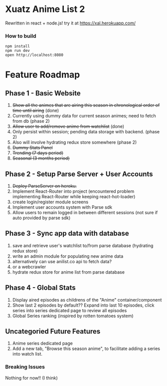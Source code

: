 # Xuatz Anime List 2
Rewritten in react + node.js!
try it at https://xal.herokuapp.com/

### How to build

```
npm install
npm run dev
open http://localhost:8080
```

# Feature Roadmap

## Phase 1 - Basic Website
1. ~~Show all the animes that are airing this season in chronological order of time until airing~~ (done)
  1. Currently using dummy data for current season animes; need to fetch from db (phase 2)
1. ~~Allow user to add/remove anime from watchlist~~ (done)
  1. Only persist within session; pending data storage with backend. (phase 2)
  1. Also will involve hydrating redux store somewhere (phase 2)
1. ~~Dummy Stats Panel~~
  1. ~~Trending (7 days period)~~
  1. ~~Seasonal (3 months period)~~

## Phase 2 - Setup Parse Server + User Accounts
1. ~~Deploy ParseServer on heroku.~~
1. Implement React-Router into project (encountered problem implementing React-Router while keeping react-hot-loader)
  1. create login/register module screens
1. Implement user accounts system with Parse sdk
1. Allow users to remain logged in between different sessions (not sure if auto provided by parse sdk)

## Phase 3 - Sync app data with database
1. save and retrieve user's watchlist to/from parse database (hydrating redux store)
1. write an admin module for populating new anime data
  1. alternatively can use anilist.co api to fetch data?
  1. or a webcrawler
1. hydrate redux store for anime list from parse database

## Phase 4 - Global Stats
1. Display aired episodes as childrens of the "Anime" container/component
1. Show last 2 episodes by default?? Expand into last 10 episodes, click series into series dedicated page to review all episodes
1. Global Series ranking (inspired by rotten tomatoes system)

## Uncategoried Future Features
1. Anime series dedicated page
1. Add a new tab, "Browse this season anime", to facilitate adding a series into watch list.

### Breaking Issues

Nothing for now!! (I think)
